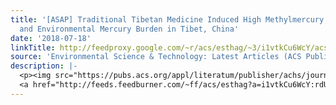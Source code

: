 ```yaml
---
title: '[ASAP] Traditional Tibetan Medicine Induced High Methylmercury Exposure Level
  and Environmental Mercury Burden in Tibet, China'
date: '2018-07-18'
linkTitle: http://feedproxy.google.com/~r/acs/esthag/~3/i1vtkCu6WcY/acs.est.8b01754
source: 'Environmental Science & Technology: Latest Articles (ACS Publications)'
description: |-
  <p><img src="https://pubs.acs.org/appl/literatum/publisher/achs/journals/content/esthag/0/esthag.ahead-of-print/acs.est.8b01754/20180711/images/medium/es-2018-01754m_0007.gif" alt="TOC Graphic"/></p><div><cite>Environmental Science & Technology</cite></div><div>DOI: 10.1021/acs.est.8b01754</div><div class="feedflare">
  <a href="http://feeds.feedburner.com/~ff/acs/esthag?a=i1vtkCu6WcY:rdUrUxAvPmc:yIl2AUoC8zA"><img src="http://feeds.feedburner.com/~ff/acs/esthag?d=yIl2AUoC8zA" border="0"></img></a>
---
```

